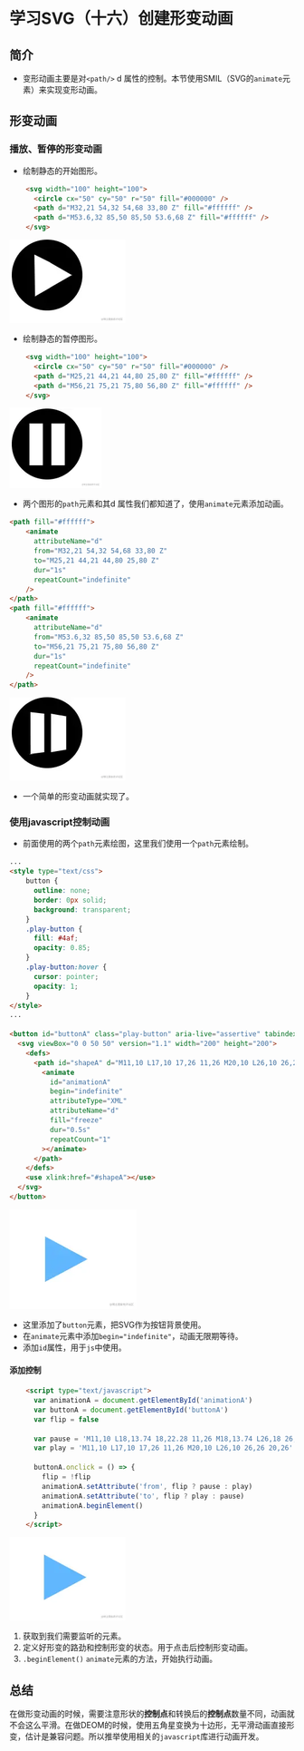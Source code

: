 # 学习SVG（十六）创建形变动画

## 简介

- 变形动画主要是对`<path/>` d 属性的控制。本节使用SMIL（SVG的`animate`元素）来实现变形动画。

## 形变动画

### 播放、暂停的形变动画

- 绘制静态的开始图形。

```html
    <svg width="100" height="100">
      <circle cx="50" cy="50" r="50" fill="#000000" />
      <path d="M32,21 54,32 54,68 33,80 Z" fill="#ffffff" />
      <path d="M53.6,32 85,50 85,50 53.6,68 Z" fill="#ffffff" />
    </svg>
```

![1.gif](./images/svg_16_1.jpg)

- 绘制静态的暂停图形。

```html
    <svg width="100" height="100">
      <circle cx="50" cy="50" r="50" fill="#000000" />
      <path d="M25,21 44,21 44,80 25,80 Z" fill="#ffffff" />
      <path d="M56,21 75,21 75,80 56,80 Z" fill="#ffffff" />
    </svg>
```

![image.png](./images/svg_16_2.jpg)

- 两个图形的`path`元素和其d 属性我们都知道了，使用`animate`元素添加动画。

```html
<path fill="#ffffff">
    <animate
      attributeName="d"
      from="M32,21 54,32 54,68 33,80 Z"
      to="M25,21 44,21 44,80 25,80 Z"
      dur="1s"
      repeatCount="indefinite"
    />
</path>
<path fill="#ffffff">
    <animate
      attributeName="d"
      from="M53.6,32 85,50 85,50 53.6,68 Z"
      to="M56,21 75,21 75,80 56,80 Z"
      dur="1s"
      repeatCount="indefinite"
    />
</path>
```

![2.gif](./images/svg_16_3.gif)

- 一个简单的形变动画就实现了。

### 使用javascript控制动画

- 前面使用的两个`path`元素绘图，这里我们使用一个`path`元素绘制。

```html
...
<style type="text/css">
    button {
      outline: none;
      border: 0px solid;
      background: transparent;
    }
    .play-button {
      fill: #4af;
      opacity: 0.85;
    }
    .play-button:hover {
      cursor: pointer;
      opacity: 1;
    }
</style>
...

<button id="buttonA" class="play-button" aria-live="assertive" tabindex="32" aria-label="Pause">
  <svg viewBox="0 0 50 50" version="1.1" width="200" height="200">
    <defs>
      <path id="shapeA" d="M11,10 L17,10 17,26 11,26 M20,10 L26,10 26,26 20,26">
        <animate
          id="animationA"
          begin="indefinite"
          attributeType="XML"
          attributeName="d"
          fill="freeze"
          dur="0.5s"
          repeatCount="1"
        ></animate>
      </path>
    </defs>
    <use xlink:href="#shapeA"></use>
  </svg>
</button>
```

![image.png](./images/svg_16_4.jpg)

- 这里添加了`button`元素，把SVG作为按钮背景使用。
- 在`animate`元素中添加`begin="indefinite"`，动画无限期等待。
- 添加`id`属性，用于`js`中使用。

#### 添加控制

```html
    <script type="text/javascript">
      var animationA = document.getElementById('animationA')
      var buttonA = document.getElementById('buttonA')
      var flip = false

      var pause = 'M11,10 L18,13.74 18,22.28 11,26 M18,13.74 L26,18 26,18 18,22.28'
      var play = 'M11,10 L17,10 17,26 11,26 M20,10 L26,10 26,26 20,26'

      buttonA.onclick = () => {
        flip = !flip
        animationA.setAttribute('from', flip ? pause : play)
        animationA.setAttribute('to', flip ? play : pause)
        animationA.beginElement()
      }
    </script>
```

![4.gif](./images/svg_16_5.gif)

1. 获取到我们需要监听的元素。
2. 定义好形变的路劲和控制形变的状态。用于点击后控制形变动画。
3. `.beginElement()` `animate`元素的方法，开始执行动画。

## 总结

在做形变动画的时候，需要注意形状的**控制点**和转换后的**控制点**数量不同，动画就不会这么平滑。在做DEOM的时候，使用五角星变换为十边形，无平滑动画直接形变，估计是兼容问题。所以推举使用相关的`javascript`库进行动画开发。